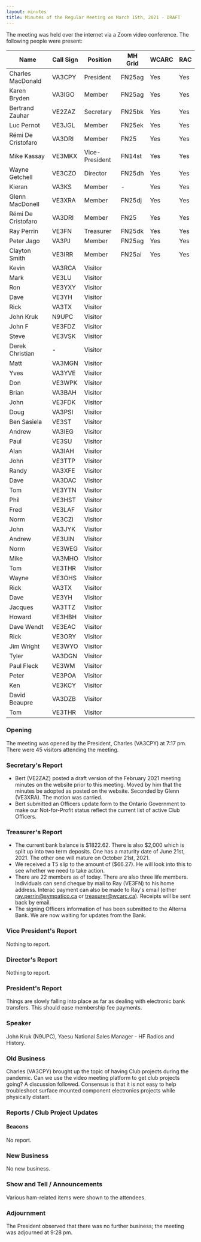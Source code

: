```yaml
---
layout: minutes
title: Minutes of the Regular Meeting on March 15th, 2021 - DRAFT
---
```

The meeting was held over the internet via a Zoom video conference.
The following people were present:

| Name                   | Call Sign  | Position         | MH Grid | WCARC | RAC |
|------------------------|------------|------------------|---------|-------|-----|
| Charles MacDonald      | VA3CPY     | President        | FN25ag  | Yes   | Yes |
| Karen Bryden           | VA3IGO     | Member           | FN25ag  | Yes   | Yes |
| Bertrand Zauhar        | VE2ZAZ     | Secretary        | FN25bk  | Yes   | Yes |
| Luc Pernot             | VE3JGL     | Member           | FN25ek  | Yes   | Yes |
| Rémi De Cristofaro     | VA3DRI     | Member           | FN25    | Yes   | Yes | 
| Mike Kassay            | VE3MKX     | Vice-President   | FN14st  | Yes   | Yes |
| Wayne Getchell         | VE3CZO     | Director         | FN25dh  | Yes   | Yes |
| Kieran                 | VA3KS      | Member           |   -     | Yes   | Yes | 
| Glenn MacDonell        | VE3XRA     | Member           | FN25dj  | Yes   | Yes |
| Rémi De Cristofaro     | VA3DRI     | Member           | FN25    | Yes   | Yes |    
| Ray Perrin             | VE3FN      | Treasurer        | FN25dk  | Yes   | Yes |
| Peter Jago             | VA3PJ      | Member           | FN25ag  | Yes   | Yes |
| Clayton Smith          | VE3IRR     | Member           | FN25ai  | Yes   | Yes |
| Kevin                  | VA3RCA     | Visitor          |         |       |     |
| Mark                   | VE3LU      | Visitor          |         |       |     |
| Ron                    | VE3YXY     | Visitor          |         |       |     |
| Dave                   | VE3YH      | Visitor          |         |       |     |
| Rick                   | VA3TX      | Visitor          |         |       |     |
| John Kruk              | N9UPC      | Visitor          |         |       |     |
| John F                 | VE3FDZ     | Visitor          |         |       |     |
| Steve                  | VE3VSK     | Visitor          |         |       |     |
| Derek Christian        |   -        | Visitor          |         |       |     |
| Matt                   | VA3MGN     | Visitor          |         |       |     |
| Yves                   | VA3YVE     | Visitor          |         |       |     |
| Don                    | VE3WPK     | Visitor          |         |       |     |
| Brian                  | VA3BAH     | Visitor          |         |       |     |
| John                   | VE3FDK     | Visitor          |         |       |     |
| Doug                   | VA3PSI     | Visitor          |         |       |     |
| Ben Sasiela            | VE3ST      | Visitor          |         |       |     |
| Andrew                 | VA3IEG     | Visitor          |         |       |     |
| Paul                   | VE3SU      | Visitor          |         |       |     |
| Alan                   | VA3IAH     | Visitor          |         |       |     |
| John                   | VE3TTP     | Visitor          |         |       |     |
| Randy                  | VA3XFE     | Visitor          |         |       |     |
| Dave                   | VA3DAC     | Visitor          |         |       |     |
| Tom                    | VE3YTN     | Visitor          |         |       |     | 
| Phil                   | VE3HST     | Visitor          |         |       |     |
| Fred                   | VE3LAF     | Visitor          |         |       |     |
| Norm                   | VE3CZI     | Visitor          |         |       |     |
| John                   | VA3JYK     | Visitor          |         |       |     |
| Andrew                 | VE3UIN     | Visitor          |         |       |     |
| Norm                   | VE3WEG     | Visitor          |         |       |     |
| Mike                   | VA3MHO     | Visitor          |         |       |     |
| Tom                    | VE3THR     | Visitor          |         |       |     |
| Wayne                  | VE3OHS     | Visitor          |         |       |     |
| Rick                   | VA3TX      | Visitor          |         |       |     |
| Dave                   | VE3YH      | Visitor          |         |       |     |
| Jacques                | VA3TTZ     | Visitor          |         |       |     |
| Howard                 | VE3HBH     | Visitor          |         |       |     |
| Dave Wendt             | VE3EAC     | Visitor          |         |       |     |
| Rick                   | VE3ORY     | Visitor          |         |       |     |
| Jim Wright             | VE3WYO     | Visitor          |         |       |     |
| Tyler                  | VA3DGN     | Visitor          |         |       |     |
| Paul Fleck             | VE3WM      | Visitor          |         |       |     |
| Peter                  | VE3POA     | Visitor          |         |       |     |
| Ken                    | VE3KCY     | Visitor          |         |       |     |
| David Beaupre          | VA3DZB     | Visitor          |         |       |     |
| Tom                    | VE3THR     | Visitor          |         |       |     |

### Opening
The meeting was opened by the President, Charles (VA3CPY) at 7:17 pm.
There were 45 visitors attending the meeting.

### Secretary's Report
- Bert (VE2ZAZ) posted a draft version of the February 2021 meeting minutes on the website prior to this meeting. Moved by him that the minutes be adopted as posted on the website. Seconded by Glenn (VE3XRA). The motion was carried.
- Bert submitted an Officers update form to the Ontario Government to make our Not-for-Profit status reflect the current list of active Club Officers.

### Treasurer's Report
- The current bank balance is $1822.62. There is also $2,000 which is split up into two term deposits. One has a maturity date of June 21st, 2021. The other one will mature on October 21st, 2021. 
- We received a T5 slip to the amount of ($66.27). He will look into this to see whether we need to take action.
- There are 22 members as of today. There are also three life members. Individuals can send cheque by mail to Ray (VE3FN) to his home address. Interac payment can also be made to Ray's email (either ray.perrin@sympatico.ca or treasurer@wcarc.ca). Receipts will be sent back by email. 
- The signing Officers information of has been submitted to the Alterna Bank. We are now waiting for updates from the Bank.

### Vice President's Report
Nothing to report.

### Director's Report
Nothing to report.

### President's Report
Things are slowly falling into place as far as dealing with electronic bank transfers. This should ease membership fee payments.

### Speaker
John Kruk (N9UPC), Yaesu National Sales Manager - HF Radios and History.

### Old Business
Charles (VA3CPY) brought up the topic of having Club projects during the pandemic. Can we use the video meeting platform to get club projects going? A discussion followed. Consensus is that it is not easy to help troubleshoot surface mounted component electronics projects while physically distant.

### Reports / Club Project Updates
#### Beacons
No report.

### New Business
No new business.

### Show and Tell / Announcements
Various ham-related items were shown to the attendees.

### Adjournment
The President observed that there was no further business; the meeting was adjourned at 9:28 pm.

